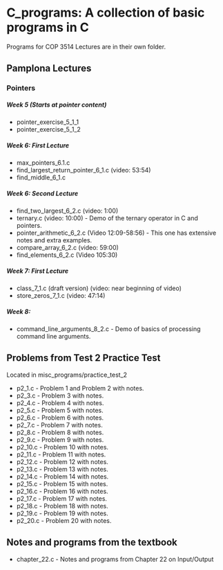 # C_programs:  A collection of basic programs in C 

Programs for COP 3514 Lectures are in their own folder.

## Pamplona Lectures

### Pointers

##### Week 5 (Starts at pointer content)
* pointer_exercise_5_1_1
* pointer_exercise_5_1_2

##### Week 6: First Lecture
* max_pointers_6.1.c
* find_largest_return_pointer_6_1.c (video: 53:54)
* find_middle_6_1.c

##### Week 6: Second Lecture
* find_two_largest_6_2.c (video: 1:00)
* ternary.c (video: 10:00) - Demo of the ternary operator in C and pointers.
* pointer_arithmetic_6_2.c (Video 12:09-58:56) - This one has extensive notes and extra examples.
* compare_array_6_2.c (video: 59:00)
* find_elements_6_2.c (Video 105:30)

##### Week 7: First Lecture
* class_7_1.c (draft version) (video: near beginning of video)
* store_zeros_7_1.c (video: 47:14)

##### Week 8:

* command_line_arguments_8_2.c - Demo of basics of processing command line arguments.

## Problems from Test 2 Practice Test 

Located in misc_programs/practice_test_2

* p2_1.c - Problem 1 and Problem 2 with notes.
* p2_3.c - Problem 3 with notes.
* p2_4.c - Problem 4 with notes.
* p2_5.c - Problem 5 with notes.
* p2_6.c - Problem 6 with notes.
* p2_7.c - Problem 7 with notes.
* p2_8.c - Problem 8 with notes.
* p2_9.c - Problem 9 with notes.
* p2_10.c - Problem 10 with notes.
* p2_11.c - Problem 11 with notes.
* p2_12.c - Problem 12 with notes.
* p2_13.c - Problem 13 with notes.
* p2_14.c - Problem 14 with notes.
* p2_15.c - Problem 15 with notes.
* p2_16.c - Problem 16 with notes.
* p2_17.c - Problem 17 with notes.
* p2_18.c - Problem 18 with notes.
* p2_19.c - Problem 19 with notes.
* p2_20.c - Problem 20 with notes.

## Notes and programs from the textbook

* chapter_22.c - Notes and programs from Chapter 22 on Input/Output





